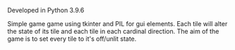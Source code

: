 Developed in Python 3.9.6

Simple game game using tkinter and PIL for gui elements.
Each tile will alter the state of its tile and each tile in each cardinal direction. The aim of the game is to set every tile to it's off/unlit state.
